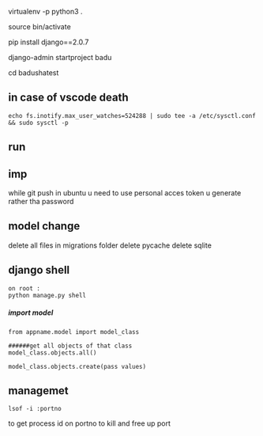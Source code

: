  virtualenv -p python3 .

source bin/activate

pip install django==2.0.7

django-admin startproject badu

cd badushatest




## in case of vscode death
    echo fs.inotify.max_user_watches=524288 | sudo tee -a /etc/sysctl.conf && sudo sysctl -p
## run


## imp
while git push in ubuntu u need to use personal acces token u generate rather tha password


## model change
delete all files in migrations folder
delete pycache
delete sqlite


## django shell
 
    on root :
    python manage.py shell

##### import model
    from appname.model import model_class

    ######get all objects of that class
    model_class.objects.all()

    model_class.objects.create(pass values)


## managemet 
    lsof -i :portno
to get process id on portno to kill and free up port 

